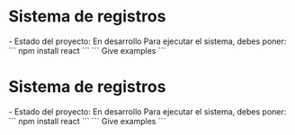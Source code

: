 <h1>Sistema de registros</h1>
- Estado del proyecto: En desarrollo
Para ejecutar el sistema, debes poner:
``` npm install react ```
```
Give examples
```
<h1>Sistema de registros</h1>
- Estado del proyecto: En desarrollo
Para ejecutar el sistema, debes poner:
``` npm install react ```
```
Give examples
```
